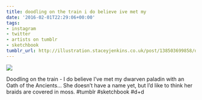 ```yaml
---
title: doodling on the train i do believe ive met my
date: '2016-02-01T22:29:06+00:00'
tags:
- instagram
- twitter
- artists on tumblr
- sketchbook
tumblr_url: http://illustration.staceyjenkins.co.uk/post/138503699858/doodling-on-the-train-i-do-believe-ive-met-my
---
```

 ![](/tumblr_files/tumblr_o1w3si7Fmk1v28ub8o1_1280.jpg)  

Doodling on the train - I do believe I’ve met my dwarven paladin with an Oath of the Ancients… She doesn’t have a name yet, but I’d like to think her braids are covered in moss. #tumblr #sketchbook #d+d

